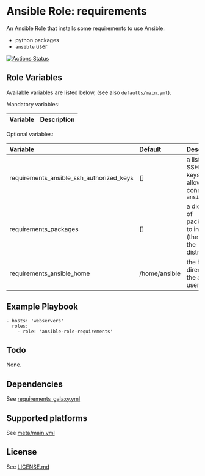 # Ansible Role: requirements

An Ansible Role that installs some requirements to use Ansible:

- python packages
- `ansible` user

[![Actions Status](https://github.com/tristan-weil/ansible-role-requirements/workflows/molecule/badge.svg?branch=master)](https://github.com/tristan-weil/ansible-role-requirements/actions)

## Role Variables

Available variables are listed below, (see also `defaults/main.yml`).

Mandatory variables:

| Variable      | Description |
| :------------ | :---------- |

Optional variables:

| Variable      | Default | Description |
| :------------ | :------ | :---------- |
| requirements_ansible_ssh_authorized_keys | [] | a list of SSH public keys allowed to connect as `ansible` |
| requirements_packages | [] | a dictionary of packages to install (the key is the distribution) |
| requirements_ansible_home | /home/ansible | the home directory of the ansible user |

## Example Playbook

    - hosts: 'webservers'
      roles:
        - role: 'ansible-role-requirements'
        
## Todo

None.

## Dependencies

See [requirements_galaxy.yml](https://github.com/tristan-weil/ansible-role-requirements/blob/master/requirements_galaxy.yml)

## Supported platforms

See [meta/main.yml](https://github.com/tristan-weil/ansible-role-requirements/blob/master/meta/main.yml)

## License

See [LICENSE.md](LICENSE.md)
